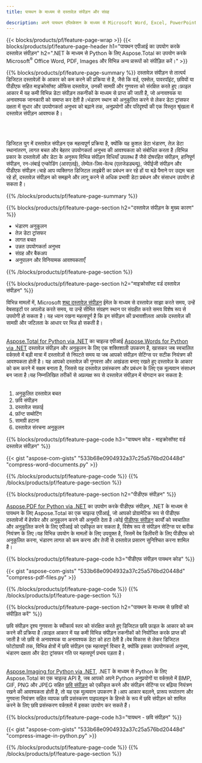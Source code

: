 ```yaml
---
title: पायथन के माध्यम से दस्तावेज़ संपीड़न और संग्रह 

description: अपने पायथन एप्लिकेशन के माध्यम से Microsoft Word, Excel, PowerPoint, PDF और Images सहित दस्तावेज़ों को छोटा और संपीड़ित करें।संपीड़न परिणाम का ऑनलाइन परीक्षण करें।
---
```


{{< blocks/products/pf/feature-page-wrap >}}
{{< blocks/products/pf/feature-page-header h1="पायथन एपीआई का उपयोग करके दस्तावेज़ संपीड़न" h2=".NET के माध्यम से Python के लिए Aspose.Total का उपयोग करके Microsoft<sup>&reg;</sup> Office Word, PDF, Images और विभिन्न अन्य प्रारूपों को संपीड़ित करें।" >}}

{{% blocks/products/pf/feature-page-summary %}}
दस्तावेज़ संपीड़न से तात्पर्य डिजिटल दस्तावेज़ों के आकार को कम करने की प्रक्रिया से है, जैसे कि वर्ड, एक्सेल, पावरपॉइंट, छवियों या पीडीएफ सहित माइक्रोसॉफ्ट ऑफिस दस्तावेज़, उनकी सामग्री और गुणवत्ता को संरक्षित करते हुए।फ़ाइल आकार में यह कमी विभिन्न डेटा संपीड़न तकनीकों के माध्यम से प्राप्त की जाती है, जो अनावश्यक या अनावश्यक जानकारी को समाप्त कर देती है।भंडारण स्थान को अनुकूलित करने से लेकर डेटा ट्रांसफर दक्षता में सुधार और उपयोगकर्ता अनुभव को बढ़ाने तक, अनुप्रयोगों और परिदृश्यों की एक विस्तृत श्रृंखला में दस्तावेज़ संपीड़न आवश्यक है।

<br /> <br />

डिजिटल युग में दस्तावेज़ संपीड़न एक महत्वपूर्ण प्रक्रिया है, क्योंकि यह कुशल डेटा भंडारण, तेज़ डेटा स्थानांतरण, लागत बचत और बेहतर उपयोगकर्ता अनुभव की आवश्यकता को संबोधित करता है।विभिन्न प्रकार के दस्तावेज़ों और डेटा के अनुरूप विभिन्न संपीड़न विधियाँ उपलब्ध हैं जैसे दोषरहित संपीड़न, हानिपूर्ण संपीड़न, रन-लंबाई एन्कोडिंग (आरएलई), लेम्पेल-ज़िव-वेल्च (एलजेडडब्ल्यू), जेपीईजी संपीड़न और पीडीएफ संपीड़न।चाहे आप व्यक्तिगत डिजिटल लाइब्रेरी का प्रबंधन कर रहे हों या बड़े पैमाने पर उद्यम चला रहे हों, दस्तावेज़ संपीड़न को समझने और लागू करने से अधिक प्रभावी डेटा प्रबंधन और संसाधन उपयोग हो सकता है।

{{% /blocks/products/pf/feature-page-summary  %}}

{{% blocks/products/pf/feature-page-section  h2="दस्तावेज़ संपीड़न के मुख्य कारण" %}}

- भंडारण अनुकूलन
- तेज़ डेटा ट्रांसफर
- लागत बचत
- उन्नत उपयोगकर्ता अनुभव
- संग्रह और बैकअप
- अनुपालन और विनियामक आवश्यकताएँ

{{% /blocks/products/pf/feature-page-section %}}

{{% blocks/products/pf/feature-page-section  h2="माइक्रोसॉफ्ट वर्ड दस्तावेज़ संपीड़न" %}}

विभिन्न मामलों में, Microsoft [शब्द दस्तावेज़ संपीड़न](https://products.aspose.com/total/python-net/compress/word/) ईमेल के माध्यम से दस्तावेज़ साझा करते समय, उन्हें वेबसाइटों पर अपलोड करते समय, या उन्हें सीमित संग्रहण स्थान पर संग्रहीत करते समय विशेष रूप से उपयोगी हो सकता है। यह ध्यान रखना महत्वपूर्ण है कि इन संपीड़न की प्रभावशीलता आपके दस्तावेज़ की सामग्री और जटिलता के आधार पर भिन्न हो सकती है।<br /><br />

[Aspose.Total for Python via .NET](https://products.aspose.com/total/python-net/) का चाइल्ड एपीआई [Aspose.Words for Python via .NET](https://products.aspose.com/words/python-net/) दस्तावेज़ संपीड़न और अनुकूलन के लिए एक शक्तिशाली उपकरण है, खासकर जब स्वचालित वर्कफ़्लो में बड़ी मात्रा में दस्तावेज़ों से निपटते समय या जब आपको संपीड़न सेटिंग्स पर सटीक नियंत्रण की आवश्यकता होती है। यह आपको दस्तावेज़ की गुणवत्ता और अखंडता बनाए रखते हुए दस्तावेज़ के आकार को कम करने में सक्षम बनाता है, जिससे यह दस्तावेज़ प्रसंस्करण और प्रबंधन के लिए एक मूल्यवान संसाधन बन जाता है।यह निम्नलिखित तरीकों से अप्रत्यक्ष रूप से दस्तावेज़ संपीड़न में योगदान कर सकता है:	<br /><br />
1. अनुकूलित दस्तावेज़ बचत<br />
2. छवि संपीड़न<br />
3. दस्तावेज़ सफ़ाई<br />
4. फ़ॉन्ट सब्सेटिंग<br />
5. सामग्री हटाना<br />
6. दस्तावेज़ संरचना अनुकूलन<br />

{{% blocks/products/pf/feature-page-code h3="पायथन कोड - माइक्रोसॉफ्ट वर्ड दस्तावेज़ संपीड़न" %}}

{{< gist "aspose-com-gists" "533b68e0904932a37c25a576bd20448d" "compress-word-documents.py" >}}

{{% /blocks/products/pf/feature-page-code  %}}
{{% /blocks/products/pf/feature-page-section %}}

{{% blocks/products/pf/feature-page-section  h2="पीडीएफ संपीड़न" %}}

[Aspose.PDF for Python via .NET](https://products.aspose.com/pdf/python-net/) का उपयोग करके पीडीएफ संपीड़न, .NET के माध्यम से पायथन के लिए Aspose.Total का एक चाइल्ड एपीआई, जो आपको प्रोग्रामेटिक रूप से पीडीएफ दस्तावेजों में हेरफेर और अनुकूलन करने की अनुमति देता है।कोई [पीडीएफ संपीड़न](https://products.aspose.com/total/python-net/compress/pdf/) कार्यों को स्वचालित और अनुकूलित करने के लिए एपीआई को एकीकृत कर सकता है, विशेष रूप से संपीड़न सेटिंग्स पर बारीक नियंत्रण के लिए।यह विभिन्न उपयोग के मामलों के लिए उपयुक्त है, जिसमें वेब डिलीवरी के लिए पीडीएफ को अनुकूलित करना, भंडारण लागत को कम करना और तेजी से दस्तावेज़ प्रसारण सुनिश्चित करना शामिल है।

{{% blocks/products/pf/feature-page-code h3="पीडीएफ संपीड़न पायथन कोड" %}}

{{< gist "aspose-com-gists" "533b68e0904932a37c25a576bd20448d" "compress-pdf-files.py" >}}

{{% /blocks/products/pf/feature-page-code  %}}
{{% /blocks/products/pf/feature-page-section %}}

{{% blocks/products/pf/feature-page-section  h2="पायथन के माध्यम से छवियों को संपीड़ित करें" %}}

छवि संपीड़न दृश्य गुणवत्ता के स्वीकार्य स्तर को संरक्षित करते हुए डिजिटल छवि फ़ाइल के आकार को कम करने की प्रक्रिया है।फ़ाइल आकार में यह कमी विभिन्न संपीड़न तकनीकों को नियोजित करके प्राप्त की जाती है जो छवि से अनावश्यक या अनावश्यक डेटा को हटा देती है।वेब विकास से लेकर डिजिटल फोटोग्राफी तक, विभिन्न क्षेत्रों में छवि संपीड़न एक महत्वपूर्ण विचार है, क्योंकि इसका उपयोगकर्ता अनुभव, भंडारण दक्षता और डेटा ट्रांसफर गति पर महत्वपूर्ण प्रभाव पड़ता है।<br /><br />

[Aspose.Imaging for Python via .NET](https://products.aspose.com/imaging/python-net/), .NET के माध्यम से Python के लिए Aspose.Total का एक चाइल्ड API है, जब आपको अपने Python अनुप्रयोगों या वर्कफ़्लो में BMP, GIF, PNG और JPEG सहित [छवि संपीड़न](https://products.aspose.com/total/python-net/compress/image/) को एकीकृत करने और संपीड़न सेटिंग्स पर बढ़िया नियंत्रण रखने की आवश्यकता होती है, तो यह एक मूल्यवान उपकरण है।आप आकार बदलने, प्रारूप रूपांतरण और गुणवत्ता नियंत्रण सहित व्यापक छवि प्रसंस्करण पाइपलाइन के हिस्से के रूप में छवि संपीड़न को शामिल करने के लिए छवि प्रसंस्करण वर्कफ़्लो में इसका उपयोग कर सकते हैं।

{{% blocks/products/pf/feature-page-code h3="पायथन - छवि संपीड़न" %}}

{{< gist "aspose-com-gists" "533b68e0904932a37c25a576bd20448d" "compress-image-in-python.py" >}}

{{% /blocks/products/pf/feature-page-code  %}}
{{% /blocks/products/pf/feature-page-section %}}